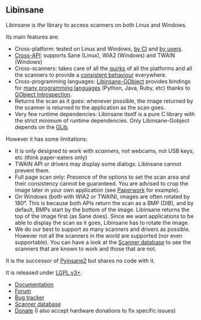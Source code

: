 Libinsane
---------

Libinsane is *the* library to access scanners on both Linux and Windows.

Its main features are:
- Cross-platform: tested on Linux and Windows,
  [by CI](https://gitlab.gnome.org/World/OpenPaperwork/libinsane/pipelines) and
  [by users](https://openpaper.work/scanner_db/).
- [Cross-API](https://doc.openpaper.work/libinsane/latest/libinsane/scan_apis.html):
  supports Sane (Linux), WIA2 (Windows) and TWAIN (Windows)
- Cross-scanners: takes care of all the
  [quirks](https://doc.openpaper.work/libinsane/latest/libinsane/workarounds.html)
  of all the platforms and all the scanners to provide a
  [consistent behaviour](https://doc.openpaper.work/libinsane/latest/libinsane/behavior_normalizations.html)
  everywhere.
- Cross-programming languages:
  [Libinsane-GObject](https://doc.openpaper.work/libinsane/latest/libinsane-gobject/index.html)
  provides bindings for
  [many programming languages](https://wiki.gnome.org/Projects/GObjectIntrospection/Users)
  (Python, Java, Ruby, etc) thanks to
  [GObject Introspection](https://gi.readthedocs.io/en/latest/).
- Returns the scan as it goes: whenever possible, the image returned by the
  scanner is returned to the application as the scan goes.
- Very few runtime dependencies: Libinsane itself is a pure C library with
  the strict minimum of runtime dependencies. Only Libinsane-Gobject depends
  on the [GLib](https://developer.gnome.org/glib/).

However it has some limitations:
- It is only designed to work with *scanners*, not webcams, not USB keys, etc
  (think paper-eaters only)
- TWAIN API or drivers may display some dialogs. Libinsane cannot prevent them.
- Full page scan only: Presence of the options to set the scan area and their
  consistency cannot be guaranteed. You are advised to crop the image later
  in your own application (see [Paperwork](https://openpaper.work) for example).
- On Windows (both with WIA2 or TWAIN), images are often rotated by 180°. This
  is because both APIs return the scan as a BMP (DIB), and by default, BMPs start
  by the bottom of the image. Libinsane returns the top of the image first
  (as Sane does). Since we want applications to be able to display the
  scan as it goes, Libinsane has to rotate the image.
- We do our best to support as many scanners and drivers as possible. However not
  all the scanners in the world are supported (nor even supportable). You can have
  a look at the [Scanner database](https://openpaper.work/scannerdb/) to see the
  scanners that are known to work and those that are not.

It is the successor of [Pyinsane2](https://gitlab.gnome.org/World/OpenPaperwork/pyinsane) but shares no code with it.

It is released under [LGPL v3+](https://www.gnu.org/licenses/lgpl-3.0.en.html).

- [Documentation](https://doc.openpaper.work/libinsane/latest/)
- [Forum](https://forum.openpaper.work/)
- [Bug tracker](https://gitlab.gnome.org/World/OpenPaperwork/libinsane/issues)
- [Scanner database](https://openpaper.work/scannerdb/)
- [Donate](https://www.patreon.com/openpaper) (I also accept hardware donations
  to fix specific issues)
